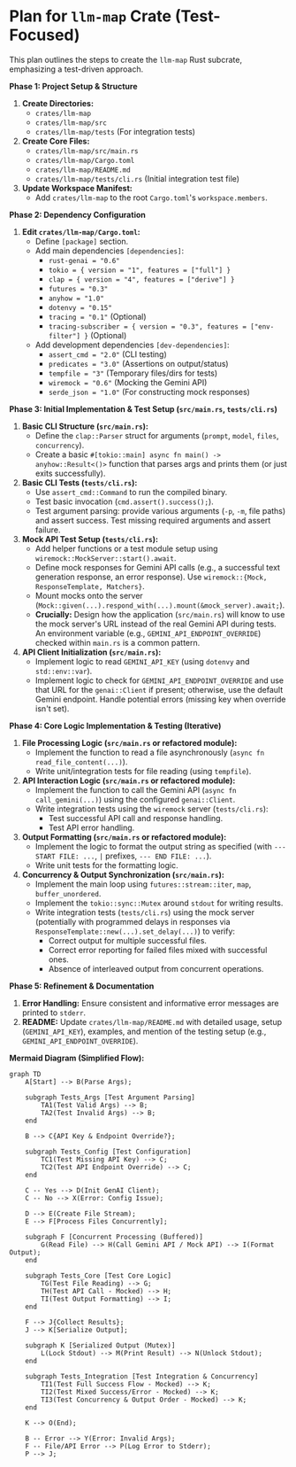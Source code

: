 # Plan for `llm-map` Crate (Test-Focused)

This plan outlines the steps to create the `llm-map` Rust subcrate, emphasizing a test-driven approach.

**Phase 1: Project Setup & Structure**

1.  **Create Directories:**
    *   `crates/llm-map`
    *   `crates/llm-map/src`
    *   `crates/llm-map/tests` (For integration tests)
2.  **Create Core Files:**
    *   `crates/llm-map/src/main.rs`
    *   `crates/llm-map/Cargo.toml`
    *   `crates/llm-map/README.md`
    *   `crates/llm-map/tests/cli.rs` (Initial integration test file)
3.  **Update Workspace Manifest:**
    *   Add `crates/llm-map` to the root `Cargo.toml`'s `workspace.members`.

**Phase 2: Dependency Configuration**

1.  **Edit `crates/llm-map/Cargo.toml`:**
    *   Define `[package]` section.
    *   Add main dependencies `[dependencies]`:
        *   `rust-genai = "0.6"`
        *   `tokio = { version = "1", features = ["full"] }`
        *   `clap = { version = "4", features = ["derive"] }`
        *   `futures = "0.3"`
        *   `anyhow = "1.0"`
        *   `dotenvy = "0.15"`
        *   `tracing = "0.1"` (Optional)
        *   `tracing-subscriber = { version = "0.3", features = ["env-filter"] }` (Optional)
    *   Add development dependencies `[dev-dependencies]`:
        *   `assert_cmd = "2.0"` (CLI testing)
        *   `predicates = "3.0"` (Assertions on output/status)
        *   `tempfile = "3"` (Temporary files/dirs for tests)
        *   `wiremock = "0.6"` (Mocking the Gemini API)
        *   `serde_json = "1.0"` (For constructing mock responses)

**Phase 3: Initial Implementation & Test Setup (`src/main.rs`, `tests/cli.rs`)**

1.  **Basic CLI Structure (`src/main.rs`):**
    *   Define the `clap::Parser` struct for arguments (`prompt`, `model`, `files`, `concurrency`).
    *   Create a basic `#[tokio::main] async fn main() -> anyhow::Result<()>` function that parses args and prints them (or just exits successfully).
2.  **Basic CLI Tests (`tests/cli.rs`):**
    *   Use `assert_cmd::Command` to run the compiled binary.
    *   Test basic invocation (`cmd.assert().success();`).
    *   Test argument parsing: provide various arguments (`-p`, `-m`, file paths) and assert success. Test missing required arguments and assert failure.
3.  **Mock API Test Setup (`tests/cli.rs`):**
    *   Add helper functions or a test module setup using `wiremock::MockServer::start().await`.
    *   Define mock responses for Gemini API calls (e.g., a successful text generation response, an error response). Use `wiremock::{Mock, ResponseTemplate, Matchers}`.
    *   Mount mocks onto the server (`Mock::given(...).respond_with(...).mount(&mock_server).await;`).
    *   **Crucially:** Design how the application (`src/main.rs`) will know to use the mock server's URL instead of the real Gemini API during tests. An environment variable (e.g., `GEMINI_API_ENDPOINT_OVERRIDE`) checked within `main.rs` is a common pattern.
4.  **API Client Initialization (`src/main.rs`):**
    *   Implement logic to read `GEMINI_API_KEY` (using `dotenvy` and `std::env::var`).
    *   Implement logic to check for `GEMINI_API_ENDPOINT_OVERRIDE` and use that URL for the `genai::Client` if present; otherwise, use the default Gemini endpoint. Handle potential errors (missing key when override isn't set).

**Phase 4: Core Logic Implementation & Testing (Iterative)**

1.  **File Processing Logic (`src/main.rs` or refactored module):**
    *   Implement the function to read a file asynchronously (`async fn read_file_content(...)`).
    *   Write unit/integration tests for file reading (using `tempfile`).
2.  **API Interaction Logic (`src/main.rs` or refactored module):**
    *   Implement the function to call the Gemini API (`async fn call_gemini(...)`) using the configured `genai::Client`.
    *   Write integration tests using the `wiremock` server (`tests/cli.rs`):
        *   Test successful API call and response handling.
        *   Test API error handling.
3.  **Output Formatting (`src/main.rs` or refactored module):**
    *   Implement the logic to format the output string as specified (with `--- START FILE: ...`, `|` prefixes, `--- END FILE: ...`).
    *   Write unit tests for the formatting logic.
4.  **Concurrency & Output Synchronization (`src/main.rs`):**
    *   Implement the main loop using `futures::stream::iter`, `map`, `buffer_unordered`.
    *   Implement the `tokio::sync::Mutex` around `stdout` for writing results.
    *   Write integration tests (`tests/cli.rs`) using the mock server (potentially with programmed delays in responses via `ResponseTemplate::new(...).set_delay(...)`) to verify:
        *   Correct output for multiple successful files.
        *   Correct error reporting for failed files mixed with successful ones.
        *   Absence of interleaved output from concurrent operations.

**Phase 5: Refinement & Documentation**

1.  **Error Handling:** Ensure consistent and informative error messages are printed to `stderr`.
2.  **README:** Update `crates/llm-map/README.md` with detailed usage, setup (`GEMINI_API_KEY`), examples, and mention of the testing setup (e.g., `GEMINI_API_ENDPOINT_OVERRIDE`).

**Mermaid Diagram (Simplified Flow):**

```mermaid
graph TD
    A[Start] --> B(Parse Args);

    subgraph Tests_Args [Test Argument Parsing]
        TA1(Test Valid Args) --> B;
        TA2(Test Invalid Args) --> B;
    end

    B --> C{API Key & Endpoint Override?};

    subgraph Tests_Config [Test Configuration]
        TC1(Test Missing API Key) --> C;
        TC2(Test API Endpoint Override) --> C;
    end

    C -- Yes --> D(Init GenAI Client);
    C -- No --> X(Error: Config Issue);

    D --> E(Create File Stream);
    E --> F[Process Files Concurrently];

    subgraph F [Concurrent Processing (Buffered)]
        G(Read File) --> H(Call Gemini API / Mock API) --> I(Format Output);
    end

    subgraph Tests_Core [Test Core Logic]
        TG(Test File Reading) --> G;
        TH(Test API Call - Mocked) --> H;
        TI(Test Output Formatting) --> I;
    end

    F --> J{Collect Results};
    J --> K[Serialize Output];

    subgraph K [Serialized Output (Mutex)]
        L(Lock Stdout) --> M(Print Result) --> N(Unlock Stdout);
    end

    subgraph Tests_Integration [Test Integration & Concurrency]
        TI1(Test Full Success Flow - Mocked) --> K;
        TI2(Test Mixed Success/Error - Mocked) --> K;
        TI3(Test Concurrency & Output Order - Mocked) --> K;
    end

    K --> O(End);

    B -- Error --> Y(Error: Invalid Args);
    F -- File/API Error --> P(Log Error to Stderr);
    P --> J;